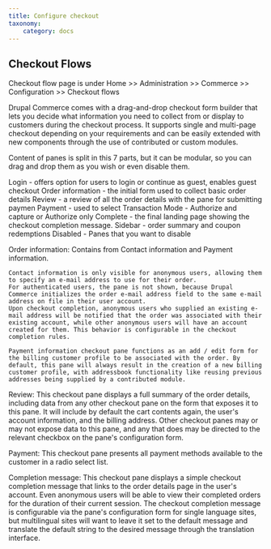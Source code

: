 ```yaml
---
title: Configure checkout
taxonomy:
    category: docs
---
```


## Checkout Flows

Checkout flow page is under Home >> Administration >> Commerce >> Configuration >> Checkout flows

Drupal Commerce comes with a drag-and-drop checkout form builder that lets you decide what information you need to collect from or display to customers during the checkout process. It supports single and multi-page checkout depending on your requirements and can be easily extended with new components through the use of contributed or custom modules.


Content of panes is split in this 7 parts, but it can be modular, so you can drag and drop them as you wish or even disable them.

Login - offers option for users to login or continue as guest, enables guest checkout
Order information - the initial form used to collect basic order details
Review - a review of all the order details with the pane for submitting paymen
Payment -  used to select Transaction Mode - Authorize and capture or Authorize only
Complete -  the final landing page showing the checkout completion message.
Sidebar - order summary and coupon redemptions
Disabled - Panes that you want to disable

Order information:
	Contains from Contact information and Payment information.

	Contact information is only visible for anonymous users, allowing them to specify an e-mail address to use for their order. 
	For authenticated users, the pane is not shown, because Drupal Commerce initializes the order e-mail address field to the same e-mail address on file in their user account. 
	Upon checkout completion, anonymous users who supplied an existing e-mail address will be notified that the order was associated with their existing account, while other anonymous users will have an account created for them. This behavior is configurable in the checkout completion rules.

	Payment information checkout pane functions as an add / edit form for the billing customer profile to be associated with the order. By default, this pane will always result in the creation of a new billing customer profile, with addressbook functionality like reusing previous addresses being supplied by a contributed module.

Review:
	This checkout pane displays a full summary of the order details, including data from any other checkout pane on the form that exposes it to this pane. It will include by default the cart contents again, the user's account information, and the billing address. Other checkout panes may or may not expose data to this pane, and any that does may be directed to the relevant checkbox on the pane's configuration form.

Payment:
	This checkout pane presents all payment methods available to the customer in a radio select list.

Completion message:
	This checkout pane displays a simple checkout completion message that links to the order details page in the user's account. Even anonymous users will be able to view their completed orders for the duration of their current session. The checkout completion message is configurable via the pane's configuration form for single language sites, but multilingual sites will want to leave it set to the default message and translate the default string to the desired message through the translation interface.
